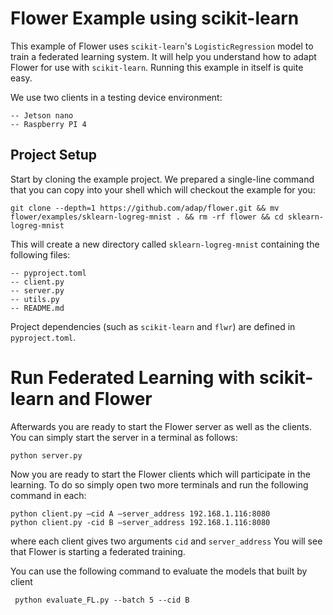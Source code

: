 # Flower Example using scikit-learn

This example of Flower uses `scikit-learn`'s `LogisticRegression` model to train a federated learning system. It will help you understand how to adapt Flower for use with `scikit-learn`.
Running this example in itself is quite easy.

We use two clients in a testing device environment:
```
-- Jetson nano
-- Raspberry PI 4
```

## Project Setup

Start by cloning the example project. We prepared a single-line command that you can copy into your shell which will checkout the example for you:

```shell
git clone --depth=1 https://github.com/adap/flower.git && mv flower/examples/sklearn-logreg-mnist . && rm -rf flower && cd sklearn-logreg-mnist
```

This will create a new directory called `sklearn-logreg-mnist` containing the following files:

```shell
-- pyproject.toml
-- client.py
-- server.py
-- utils.py
-- README.md
```

Project dependencies (such as `scikit-learn` and `flwr`) are defined in `pyproject.toml`. 


# Run Federated Learning with scikit-learn and Flower

Afterwards you are ready to start the Flower server as well as the clients. You can simply start the server in a terminal as follows:

```shell
python server.py
```

Now you are ready to start the Flower clients which will participate in the learning. To do so simply open two more terminals and run the following command in each:

```shell
python client.py —cid A —server_address 192.168.1.116:8080
python client.py -cid B —server_address 192.168.1.116:8080
```
where each client gives two arguments `cid` and `server_address` 
You will see that Flower is starting a federated training. 

You can use the following command to evaluate the models that built by client

```shell
 python evaluate_FL.py --batch 5 --cid B
```
